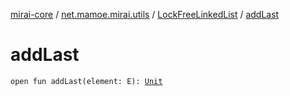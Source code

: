 [mirai-core](../../index.md) / [net.mamoe.mirai.utils](../index.md) / [LockFreeLinkedList](index.md) / [addLast](./add-last.md)

# addLast

`open fun addLast(element: E): `[`Unit`](https://kotlinlang.org/api/latest/jvm/stdlib/kotlin/-unit/index.html)